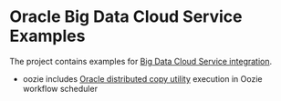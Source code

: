 # Oracle Big Data Cloud Service Examples

The project contains examples for [Big Data Cloud Service integration](https://cloud.oracle.com/bigdata).

* oozie includes [Oracle distributed copy utility](http://docs.oracle.com/cloud/latest/bigdata-cloud/CSBDI/GUID-62F78D81-A27B-4618-BC28-1D3FAC5B2CB9.htm#CSBDI-GUID-62F78D81-A27B-4618-BC28-1D3FAC5B2CB9) execution in Oozie workflow scheduler